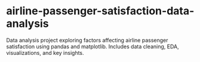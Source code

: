 # airline-passenger-satisfaction-data-analysis
Data analysis project exploring factors affecting airline passenger satisfaction using pandas and matplotlib. Includes data cleaning, EDA, visualizations, and key insights.
